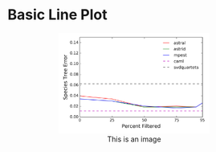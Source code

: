 # Basic Line Plot



<center><img src="./lineplot_basic.png" width="300"></center>
<center>This is an image</center>
